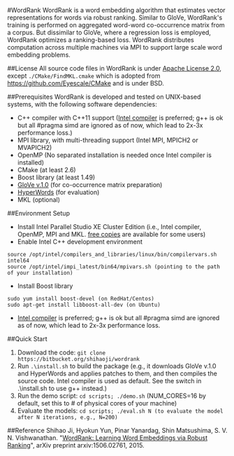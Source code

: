 #WordRank
WordRank is a word embedding algorithm that estimates vector representations for words via robust ranking. Similar to GloVe, WordRank's training is performed on aggregated word-word co-occurrence matrix from a corpus. But dissimilar to GloVe, where a regression loss is employed, WordRank optimizes a ranking-based loss. WordRank distributes computation across multiple machines via MPI to support large scale word embedding problems.

##License
All source code files in WordRank is under [Apache License 2.0](http://www.apache.org/licenses/LICENSE-2.0), except `./CMake/FindMKL.cmake` which is adopted from https://github.com/Eyescale/CMake and is under BSD.

##Prerequisites
WordRank is developed and tested on UNIX-based systems, with the following software dependencies:

- C++ compiler with C++11 support ([Intel compiler](https://software.intel.com/en-us/qualify-for-free-software) is preferred; g++ is ok but all #pragma simd are ignored as of now, which lead to 2x-3x performance loss.)
- MPI library, with multi-threading support (Intel MPI, MPICH2 or MVAPICH2)
- OpenMP (No separated installation is needed once Intel compiler is installed)
- CMake (at least 2.6)
- Boost library (at least 1.49)
- [GloVe v.1.0](http://nlp.stanford.edu/projects/glove/) (for co-occurrence matrix preparation)
- [HyperWords](https://bitbucket.org/omerlevy/hyperwords) (for evaluation)
- MKL (optional)

##Environment Setup
* Install Intel Parallel Studio XE Cluster Edition (i.e., Intel compiler, OpenMP, MPI and MKL. [free copies](https://software.intel.com/en-us/qualify-for-free-software) are available for some users)
* Enable Intel C++ development environment
```
source /opt/intel/compilers_and_libraries/linux/bin/compilervars.sh intel64 
source /opt/intel/impi_latest/bin64/mpivars.sh (pointing to the path of your installation)
```
* Install Boost library
```
sudo yum install boost-devel (on RedHat/Centos)
sudo apt-get install libboost-all-dev (on Ubuntu)
```
* [Intel compiler](https://software.intel.com/en-us/qualify-for-free-software) is preferred; g++ is ok but all #pragma simd are ignored as of now, which lead to 2x-3x performance loss.
 
##Quick Start
1. Download the code: ```git clone https://bitbucket.org/shihaoji/wordrank```
2. Run ```.\install.sh``` to build the package (e.g., it downloads GloVe v.1.0 and HyperWords and applies patches to them, and then compiles the source code. Intel compiler is used as default. See the switch in .\install.sh to use g++ instead.)
3. Run the demo script: ```cd scripts; ./demo.sh``` (NUM_CORES=16 by default, set this to # of physical cores of your machine)
4. Evaluate the models: ```cd scripts; ./eval.sh N (to evaluate the model after N iterations, e.g., N=200)```

##Reference
Shihao Ji, Hyokun Yun, Pinar Yanardag, Shin Matsushima, S. V. N. Vishwanathan. "[WordRank: Learning Word Embeddings via Robust Ranking](http://arxiv.org/abs/1506.02761)", arXiv preprint arxiv:1506.02761, 2015.